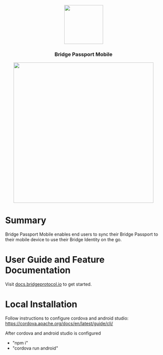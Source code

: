 <p align="center">
  <img
    src="https://storage.googleapis.com/bridge-assets/Bridge_Logo_Black.png"
    width="125px;">
</p>
<h3 align="center">Bridge Passport Mobile</h3>

<p align="center">
<img src="./docs/passport.jpg" width="450px">
</p>

# Summary
Bridge Passport Mobile enables end users to sync their Bridge Passport to their mobile device to use their Bridge Identity on the go.

# User Guide and Feature Documentation
Visit <a href="https://bridge-protocol.github.io/docs/extension-passport">docs.bridgeprotocol.io</a> to get started.

# Local Installation
Follow instructions to configure cordova and android studio:
https://cordova.apache.org/docs/en/latest/guide/cli/

After cordova and android studio is configured
- "npm i"
- "cordova run android"
